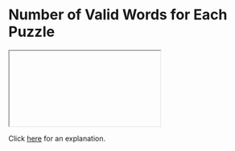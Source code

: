# Number of Valid Words for Each Puzzle 

<iframe></iframe>

Click [here](Explanation.md) for an explanation.

